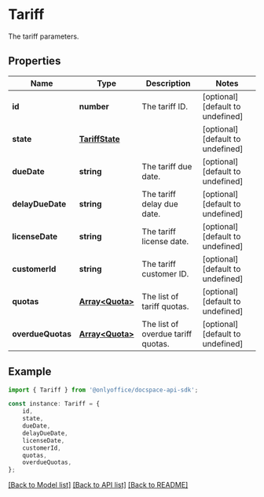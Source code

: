 # Tariff

The tariff parameters.

## Properties

Name | Type | Description | Notes
------------ | ------------- | ------------- | -------------
**id** | **number** | The tariff ID. | [optional] [default to undefined]
**state** | [**TariffState**](TariffState.md) |  | [optional] [default to undefined]
**dueDate** | **string** | The tariff due date. | [optional] [default to undefined]
**delayDueDate** | **string** | The tariff delay due date. | [optional] [default to undefined]
**licenseDate** | **string** | The tariff license date. | [optional] [default to undefined]
**customerId** | **string** | The tariff customer ID. | [optional] [default to undefined]
**quotas** | [**Array&lt;Quota&gt;**](Quota.md) | The list of tariff quotas. | [optional] [default to undefined]
**overdueQuotas** | [**Array&lt;Quota&gt;**](Quota.md) | The list of overdue tariff quotas. | [optional] [default to undefined]

## Example

```typescript
import { Tariff } from '@onlyoffice/docspace-api-sdk';

const instance: Tariff = {
    id,
    state,
    dueDate,
    delayDueDate,
    licenseDate,
    customerId,
    quotas,
    overdueQuotas,
};
```

[[Back to Model list]](../README.md#documentation-for-models) [[Back to API list]](../README.md#documentation-for-api-endpoints) [[Back to README]](../README.md)
